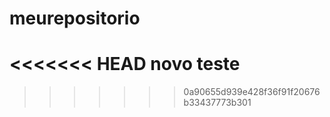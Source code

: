 # meurepositorio

<<<<<<< HEAD
novo teste
=======

>>>>>>> 0a90655d939e428f36f91f20676b33437773b301
